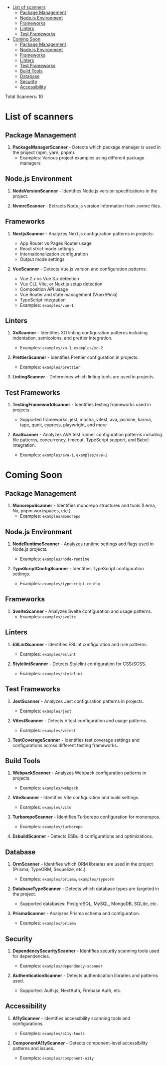 - [List of scanners](#list-of-scanners)
  - [Package Management](#package-management)
  - [Node.js Environment](#nodejs-environment)
  - [Frameworks](#frameworks)
  - [Linters](#linters)
  - [Test Frameworks](#test-frameworks)
- [Coming Soon](#coming-soon)
  - [Package Management](#package-management-1)
  - [Node.js Environment](#nodejs-environment-1)
  - [Frameworks](#frameworks-1)
  - [Linters](#linters-1)
  - [Test Frameworks](#test-frameworks-1)
  - [Build Tools](#build-tools)
  - [Database](#database)
  - [Security](#security)
  - [Accessibility](#accessibility)


Total Scanners: 10

# List of scanners

## Package Management

1. **PackageManagerScanner** - Detects which package manager is used in the project (npm, yarn, pnpm).
   - Examples: Various project examples using different package managers

## Node.js Environment

1. **NodeVersionScanner** - Identifies Node.js version specifications in the project.
   
2. **NvmrcScanner** - Extracts Node.js version information from .nvmrc files.

## Frameworks

1. **NextjsScanner** - Analyzes Next.js configuration patterns in projects:
   - App Router vs Pages Router usage
   - React strict mode settings
   - Internationalization configuration
   - Output mode settings

2. **VueScanner** - Detects Vue.js version and configuration patterns:
   - Vue 2.x vs Vue 3.x detection
   - Vue CLI, Vite, or Nuxt.js setup detection
   - Composition API usage
   - Vue Router and state management (Vuex/Pinia)
   - TypeScript integration
   - Examples: `examples/vue-1`

## Linters
1. **XoScanner** - Identifies XO linting configuration patterns including indentation, semicolons, and prettier integration.
   - Examples: `examples/xo-1`, `examples/xo-2`
   
2. **PrettierScanner** - Identifies Prettier configuration in projects.
   - Examples: `examples/prettier`
   
3. **LintingScanner** - Determines which linting tools are used in projects.

## Test Frameworks

1. **TestingFrameworkScanner** - Identifies testing frameworks used in projects.
   - Supported frameworks: jest, mocha, vitest, ava, jasmine, karma, tape, qunit, cypress, playwright, and more

2. **AvaScanner** - Analyzes AVA test runner configuration patterns including file patterns, concurrency, timeout, TypeScript support, and Babel integration.
   - Examples: `examples/ava-1`, `examples/ava-2`

# Coming Soon

## Package Management

   
1. **MonorepoScanner** - Identifies monorepo structures and tools (Lerna, Nx, pnpm workspaces, etc.).
   - Examples: `examples/monorepo`

## Node.js Environment

1. **NodeRuntimeScanner** - Analyzes runtime settings and flags used in Node.js projects.
   - Examples: `examples/node-runtime`
   
2. **TypeScriptConfigScanner** - Identifies TypeScript configuration settings.
   - Examples: `examples/typescript-config`

## Frameworks


1. **SvelteScanner** - Analyzes Svelte configuration and usage patterns.
   - Examples: `examples/svelte`

## Linters

1. **ESLintScanner** - Identifies ESLint configuration and rule patterns.
   - Examples: `examples/eslint`
   
2. **StylelintScanner** - Detects Stylelint configuration for CSS/SCSS.
   - Examples: `examples/stylelint`

## Test Frameworks

1. **JestScanner** - Analyzes Jest configuration patterns in projects.
   - Examples: `examples/jest`
   
2. **VitestScanner** - Detects Vitest configuration and usage patterns.
   - Examples: `examples/vitest`

3. **TestCoverageScanner** - Identifies test coverage settings and configurations across different testing frameworks.

## Build Tools

1. **WebpackScanner** - Analyzes Webpack configuration patterns in projects.
   - Examples: `examples/webpack`

2. **ViteScanner** - Identifies Vite configuration and build settings.
   - Examples: `examples/vite`
   
3. **TurborepoScanner** - Identifies Turborepo configuration for monorepos.
   - Examples: `examples/turborepo`

4. **EsbuildScanner** - Detects ESBuild configurations and optimizations.

## Database

1. **OrmScanner** - Identifies which ORM libraries are used in the project (Prisma, TypeORM, Sequelize, etc.).
   - Examples: `examples/prisma`, `examples/typeorm`

2. **DatabaseTypeScanner** - Detects which database types are targeted in the project.
   - Supported databases: PostgreSQL, MySQL, MongoDB, SQLite, etc.

3. **PrismaScanner** - Analyzes Prisma schema and configuration.
   - Examples: `examples/prisma`

## Security

1. **DependencySecurityScanner** - Identifies security scanning tools used for dependencies.
   - Examples: `examples/dependency-scanner`

2. **AuthenticationScanner** - Detects authentication libraries and patterns used.
   - Supported: Auth.js, NextAuth, Firebase Auth, etc.


## Accessibility

1. **A11yScanner** - Identifies accessibility scanning tools and configurations.
   - Examples: `examples/a11y-tools`
   
2. **ComponentA11yScanner** - Detects component-level accessibility patterns and issues.
   - Examples: `examples/component-a11y` 